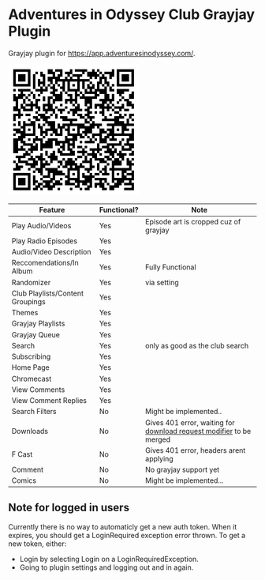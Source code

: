 # Adventures in Odyssey Club Grayjay Plugin
Grayjay plugin for https://app.adventuresinodyssey.com/.

![qr code](https://github.com/CATEIN/adventures-in-odyssey-club-plugin/blob/main/qr.png?raw=true)

| Feature                             | Functional? | Note                              |
|-------------------------------------|-------------|-----------------------------------|
| Play Audio/Videos                   | Yes         |   Episode art is cropped cuz of grayjay                             |
| Play Radio Episodes                   | Yes         |       |
| Audio/Video Description | Yes         |             |
| Reccomendations/In Album                  | Yes        |   Fully Functional       |
| Randomizer                 | Yes        |   via setting      |
|  Club Playlists/Content Groupings |Yes        |           |
|  Themes | Yes       |           |
|  Grayjay Playlists | Yes          |   |
|  Grayjay Queue | Yes          |   |
|  Search | Yes          | only as good as the club search      |
|  Subscribing | Yes          |           |
|  Home Page | Yes          |           |
|  Chromecast | Yes          |             |
| View Comments | Yes          |           |
| View Comment Replies | Yes          |   |
|  Search Filters | No          | Might be implemented..             |
|  Downloads | No          | Gives 401 error, waiting for [download request modifier](https://gitlab.futo.org/videostreaming/grayjay/-/merge_requests/141) to be merged            |
|  F Cast | No          | Gives 401 error, headers arent applying           |
| Comment | No         |  No grayjay support yet         |
| Comics     | No          | Might be implemented... |

## Note for logged in users
Currently there is no way to automaticly get a new auth token. When it expires, you should get a LoginRequired exception error thrown.
To get a new token, either:

- Login by selecting Login on a LoginRequiredException.
- Going to plugin settings and logging out and in again.

